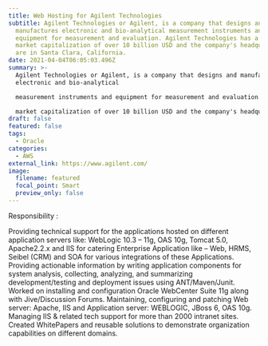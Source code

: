 ```yaml
---
title: Web Hosting for Agilent Technologies
subtitle: Agilent Technologies or Agilent, is a company that designs and
  manufactures electronic and bio-analytical measurement instruments and
  equipment for measurement and evaluation. Agilent Technologies has a stock
  market capitalization of over 10 billion USD and the company's headquarters
  are in Santa Clara, California.
date: 2021-04-04T06:05:03.496Z
summary: >-
  Agilent Technologies or Agilent, is a company that designs and manufactures
  electronic and bio-analytical

  measurement instruments and equipment for measurement and evaluation. Agilent Technologies has a stock

  market capitalization of over 10 billion USD and the company's headquarters are in Santa Clara, California.
draft: false
featured: false
tags:
  - Oracle
categories:
  - AWS
external_link: https://www.agilent.com/
image:
  filename: featured
  focal_point: Smart
  preview_only: false
---
```

Responsibility :


Providing technical support for the applications hosted on different application servers like: WebLogic 10.3 – 11g, OAS 10g, Tomcat 5.0, Apache2.2.x and IIS for catering Enterprise Application like – Web, HRMS, Seibel (CRM) and SOA for various integrations of these Applications.
Providing actionable information by writing application components for system analysis, collecting, analyzing, and summarizing development/testing and deployment issues using ANT/Maven/Junit.
Worked on installing and configuration Oracle WebCenter Suite 11g along with Jive/Discussion Forums.
Maintaining, configuring and patching Web server: Apache, IIS and Application server: WEBLOGIC, JBoss 6, OAS 10g.
Managing IIS & related tech support for more than 2000 intranet sites.
Created WhitePapers and reusable solutions to demonstrate organization capabilities on different domains.